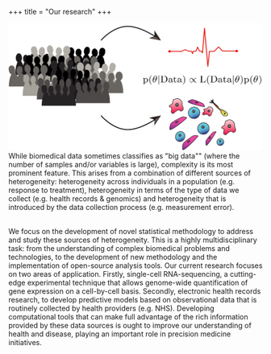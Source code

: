 +++
title = "Our research"
+++



<div class="row">
  <div class="col-sm-6">
  <img src="/img/ResearchImage.png" alt="researchimage" width="550"/></div>
  <div class="col-sm-6"> 
  While biomedical data sometimes classifies as "big data"" (where the number of 
samples and/or variables is large), complexity is its most prominent feature. 
This arises from a combination of different sources of heterogeneity: 
heterogeneity across individuals in a population (e.g. response to treatment), 
heterogeneity in terms of the type of data we collect (e.g. health records & 
genomics) and heterogeneity that is introduced by the data collection process 
(e.g. measurement error). <br> <br>

We focus on the development of novel statistical methodology to address and 
study these sources of heterogeneity. This is a highly multidisciplinary task: 
from the understanding of complex biomedical problems and technologies, to the 
development of new methodology and the implementation of open-source analysis 
tools. Our current research focuses on two areas of application. Firstly, 
single-cell RNA-sequencing, a cutting-edge experimental technique that allows 
genome-wide quantification of gene expression on a cell-by-cell basis. Secondly, 
electronic health records research, to develop predictive models based on 
observational data that is routinely collected by health providers (e.g. NHS). 
Developing computational tools that can make full advantage of the rich 
information provided by these data sources is ought to improve our understanding 
of health and disease, playing an important role in precision medicine initiatives. <br> <br></div>
</div> 




